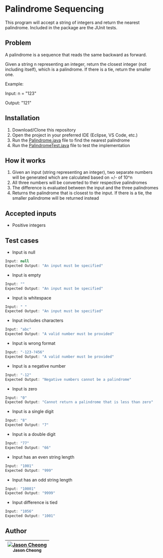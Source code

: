 # Palindrome Sequencing
This program will accept a string of integers and return the nearest palindrome. Included in the package are the JUnit tests.

## Problem
A palindrome is a sequence that reads the same backward as forward.

Given a string n representing an integer, return the closest integer (not including itself), which is a palindrome. If there is a tie, return the smaller one.

Example:

Input: n = "123"

Output: "121"

## Installation
1. Download/Clone this repository
2. Open the project in your preferred IDE (Eclipse, VS Code, etc.)
3. Run the [Palindrome.java](src/app/Palindrome.java) file to find the nearest palindrome
4. Run the [PalindromeTest.java](src/tests/PalindromeTest.java) file to test the implementation

## How it works
1. Given an input (string representing an integer), two separate numbers will be generated which are calculated based on +/- of 10^n
2. All three numbers will be converted to their respective palindromes
3. The difference is evaluated between the input and the three palindromes
4. Returns the palindrome that is closest to the input. If there is a tie, the smaller palindrome will be returned instead

## Accepted inputs
- Positive integers

## Test cases
- Input is null
```java
Input: null
Expected Output: "An input must be specified"
```

- Input is empty
```java
Input: ""
Expected Output: "An input must be specified"
```

- Input is whitespace
```java
Input: " "
Expected Output: "An input must be specified"
```

- Input includes characters
```java
Input: "abc"
Expected Output: "A valid number must be provided"
```

- Input is wrong format
```java
Input: "-123-?456"
Expected Output: "A valid number must be provided"
```

- Input is a negative number
```java
Input: "-12"
Expected Output: "Negative numbers cannot be a palindrome"
```

- Input is zero
```java
Input: "0"
Expected Output: "Cannot return a palindrome that is less than zero"
```

- Input is a single digit
```java
Input: "8"
Expected Output: "7"
```

- Input is a double digit
```java
Input: "77"
Expected Output: "66"
```

- Input has an even string length
```java
Input: "1001"
Expected Output: "999"
```

- Input has an odd string length
```java
Input: "10001"
Expected Output: "9999"
```

- Input difference is tied
```java
Input: "1056"
Expected Output: "1001"
```

## Author
| [![Jason Cheong](https://avatars.githubusercontent.com/jasonmcheong?s=100)<br /><sub>Jason Cheong<br /></sub>](https://github.com/jasonmcheong)<br /> |
| :---: |

